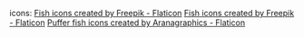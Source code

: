 icons:
<a href="https://www.flaticon.com/free-icons/fish" title="fish icons">Fish icons created by Freepik - Flaticon</a>
<a href="https://www.flaticon.com/free-icons/fish" title="fish icons">Fish icons created by Freepik - Flaticon</a>
<a href="https://www.flaticon.com/free-icons/puffer-fish" title="puffer fish icons">Puffer fish icons created by Aranagraphics - Flaticon</a>